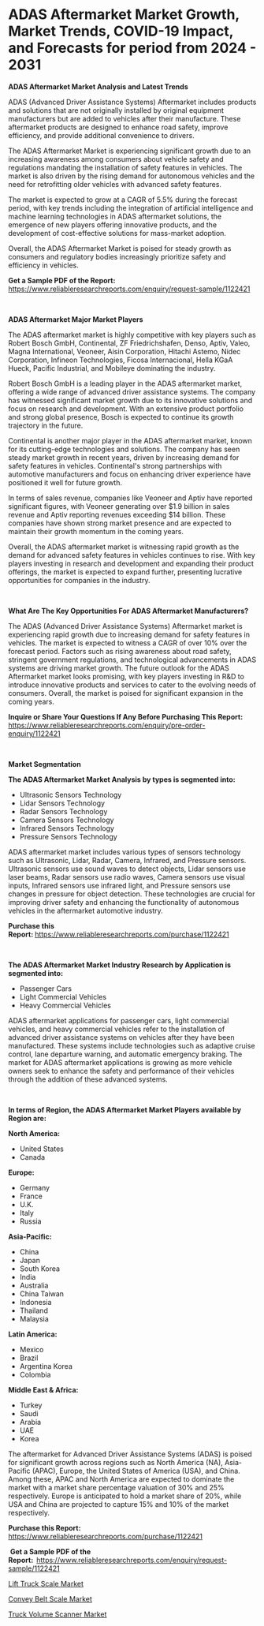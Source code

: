 <p><h1>ADAS Aftermarket Market Growth, Market Trends, COVID-19 Impact, and Forecasts for period from 2024 - 2031</h1></p><p><strong>ADAS Aftermarket Market Analysis and Latest Trends</strong></p>
<p><p>ADAS (Advanced Driver Assistance Systems) Aftermarket includes products and solutions that are not originally installed by original equipment manufacturers but are added to vehicles after their manufacture. These aftermarket products are designed to enhance road safety, improve efficiency, and provide additional convenience to drivers.</p><p>The ADAS Aftermarket Market is experiencing significant growth due to an increasing awareness among consumers about vehicle safety and regulations mandating the installation of safety features in vehicles. The market is also driven by the rising demand for autonomous vehicles and the need for retrofitting older vehicles with advanced safety features.</p><p>The market is expected to grow at a CAGR of 5.5% during the forecast period, with key trends including the integration of artificial intelligence and machine learning technologies in ADAS aftermarket solutions, the emergence of new players offering innovative products, and the development of cost-effective solutions for mass-market adoption.</p><p>Overall, the ADAS Aftermarket Market is poised for steady growth as consumers and regulatory bodies increasingly prioritize safety and efficiency in vehicles.</p></p>
<p><strong>Get a Sample PDF of the Report:&nbsp;</strong> <a href="https://www.reliableresearchreports.com/enquiry/request-sample/1122421">https://www.reliableresearchreports.com/enquiry/request-sample/1122421</a></p>
<p>&nbsp;</p>
<p><strong>ADAS Aftermarket Major Market Players</strong></p>
<p><p>The ADAS aftermarket market is highly competitive with key players such as Robert Bosch GmbH, Continental, ZF Friedrichshafen, Denso, Aptiv, Valeo, Magna International, Veoneer, Aisin Corporation, Hitachi Astemo, Nidec Corporation, Infineon Technologies, Ficosa Internacional, Hella KGaA Hueck, Pacific Industrial, and Mobileye dominating the industry.</p><p>Robert Bosch GmbH is a leading player in the ADAS aftermarket market, offering a wide range of advanced driver assistance systems. The company has witnessed significant market growth due to its innovative solutions and focus on research and development. With an extensive product portfolio and strong global presence, Bosch is expected to continue its growth trajectory in the future.</p><p>Continental is another major player in the ADAS aftermarket market, known for its cutting-edge technologies and solutions. The company has seen steady market growth in recent years, driven by increasing demand for safety features in vehicles. Continental's strong partnerships with automotive manufacturers and focus on enhancing driver experience have positioned it well for future growth.</p><p>In terms of sales revenue, companies like Veoneer and Aptiv have reported significant figures, with Veoneer generating over $1.9 billion in sales revenue and Aptiv reporting revenues exceeding $14 billion. These companies have shown strong market presence and are expected to maintain their growth momentum in the coming years.</p><p>Overall, the ADAS aftermarket market is witnessing rapid growth as the demand for advanced safety features in vehicles continues to rise. With key players investing in research and development and expanding their product offerings, the market is expected to expand further, presenting lucrative opportunities for companies in the industry.</p></p>
<p>&nbsp;</p>
<p><strong>What Are The Key Opportunities For ADAS Aftermarket Manufacturers?</strong></p>
<p><p>The ADAS (Advanced Driver Assistance Systems) Aftermarket market is experiencing rapid growth due to increasing demand for safety features in vehicles. The market is expected to witness a CAGR of over 10% over the forecast period. Factors such as rising awareness about road safety, stringent government regulations, and technological advancements in ADAS systems are driving market growth. The future outlook for the ADAS Aftermarket market looks promising, with key players investing in R&D to introduce innovative products and services to cater to the evolving needs of consumers. Overall, the market is poised for significant expansion in the coming years.</p></p>
<p><strong>Inquire or Share Your Questions If Any Before Purchasing This Report:</strong> <a href="https://www.reliableresearchreports.com/enquiry/pre-order-enquiry/1122421">https://www.reliableresearchreports.com/enquiry/pre-order-enquiry/1122421</a></p>
<p>&nbsp;</p>
<p><strong>Market Segmentation</strong></p>
<p><strong>The ADAS Aftermarket Market Analysis by types is segmented into:</strong></p>
<p><ul><li>Ultrasonic Sensors Technology</li><li>Lidar Sensors Technology</li><li>Radar Sensors Technology</li><li>Camera Sensors Technology</li><li>Infrared Sensors Technology</li><li>Pressure Sensors Technology</li></ul></p>
<p><p>ADAS aftermarket market includes various types of sensors technology such as Ultrasonic, Lidar, Radar, Camera, Infrared, and Pressure sensors. Ultrasonic sensors use sound waves to detect objects, Lidar sensors use laser beams, Radar sensors use radio waves, Camera sensors use visual inputs, Infrared sensors use infrared light, and Pressure sensors use changes in pressure for object detection. These technologies are crucial for improving driver safety and enhancing the functionality of autonomous vehicles in the aftermarket automotive industry.</p></p>
<p><strong>Purchase this Report:&nbsp;</strong><a href="https://www.reliableresearchreports.com/purchase/1122421">https://www.reliableresearchreports.com/purchase/1122421</a></p>
<p>&nbsp;</p>
<p><strong>The ADAS Aftermarket Market Industry Research by Application is segmented into:</strong></p>
<p><ul><li>Passenger Cars</li><li>Light Commercial Vehicles</li><li>Heavy Commercial Vehicles</li></ul></p>
<p><p>ADAS aftermarket applications for passenger cars, light commercial vehicles, and heavy commercial vehicles refer to the installation of advanced driver assistance systems on vehicles after they have been manufactured. These systems include technologies such as adaptive cruise control, lane departure warning, and automatic emergency braking. The market for ADAS aftermarket applications is growing as more vehicle owners seek to enhance the safety and performance of their vehicles through the addition of these advanced systems.</p></p>
<p>&nbsp;</p>
<p><strong>In terms of Region, the ADAS Aftermarket Market Players available by Region are:</strong></p>
<p>
    <p> <strong> North America: </strong>
        <ul>
            <li>United States</li>
            <li>Canada</li>
        </ul>
        </p> 
    <p> <strong> Europe: </strong>
        <ul>
            <li>Germany</li>
            <li>France</li>
            <li>U.K.</li>
            <li>Italy</li>
            <li>Russia</li>
        </ul>
        </p> 
    <p> <strong> Asia-Pacific: </strong>
        <ul>
            <li>China</li>
            <li>Japan</li>
            <li>South Korea</li>
            <li>India</li>
            <li>Australia</li>
            <li>China Taiwan</li>
            <li>Indonesia</li>
            <li>Thailand</li>
            <li>Malaysia</li>
        </ul>
        </p> 
    <p> <strong> Latin America: </strong>
        <ul>
            <li>Mexico</li>
            <li>Brazil</li>
            <li>Argentina Korea</li>
            <li>Colombia</li>
        </ul>
        </p> 
    <p> <strong> Middle East & Africa: </strong>
        <ul>
            <li>Turkey</li>
            <li>Saudi</li>
            <li>Arabia</li>
            <li>UAE</li>
            <li>Korea</li>
        </ul>
    </p>
    </p>
<p><p>The aftermarket for Advanced Driver Assistance Systems (ADAS) is poised for significant growth across regions such as North America (NA), Asia-Pacific (APAC), Europe, the United States of America (USA), and China. Among these, APAC and North America are expected to dominate the market with a market share percentage valuation of 30% and 25% respectively. Europe is anticipated to hold a market share of 20%, while USA and China are projected to capture 15% and 10% of the market respectively.</p></p>
<p><strong>Purchase this Report: </strong><a href="https://www.reliableresearchreports.com/purchase/1122421">https://www.reliableresearchreports.com/purchase/1122421</a></p>
<p>&nbsp;<strong>Get a Sample PDF of the Report:&nbsp;&nbsp;</strong><a href="https://www.reliableresearchreports.com/enquiry/request-sample/1122421">https://www.reliableresearchreports.com/enquiry/request-sample/1122421</a></p>
<p><strong></strong></p>
<p><p><a href="https://view.publitas.com/reportprime-1/lift-truck-scale-market-size-growth-and-forecast-from-2023-2030/">Lift Truck Scale Market</a></p><p><a href="https://view.publitas.com/reportprime-1/decoding-the-convey-belt-scale-market-a-deep-dive-into-the-latest-market-trends-market-segmentation-and-competitive-analysis/">Convey Belt Scale Market</a></p><p><a href="https://view.publitas.com/reportprime-1/truck-volume-scanner-market-analysis-and-market-size-global-industry-overview-market-segmentation-and-forecast-2023-to-2030/">Truck Volume Scanner Market</a></p></p>
